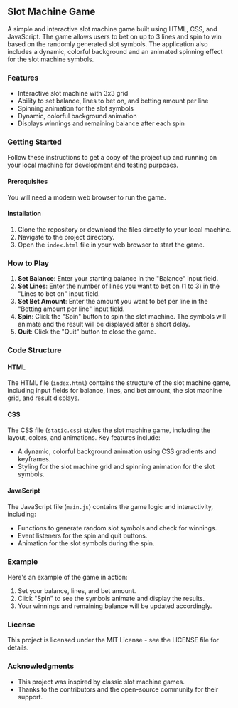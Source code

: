 ## Slot Machine Game

A simple and interactive slot machine game built using HTML, CSS, and JavaScript. The game allows users to bet on up to 3 lines and spin to win based on the randomly generated slot symbols. The application also includes a dynamic, colorful background and an animated spinning effect for the slot machine symbols.

### Features

- Interactive slot machine with 3x3 grid
- Ability to set balance, lines to bet on, and betting amount per line
- Spinning animation for the slot symbols
- Dynamic, colorful background animation
- Displays winnings and remaining balance after each spin

### Getting Started

Follow these instructions to get a copy of the project up and running on your local machine for development and testing purposes.

#### Prerequisites

You will need a modern web browser to run the game.

#### Installation

1. Clone the repository or download the files directly to your local machine.
2. Navigate to the project directory.
3. Open the `index.html` file in your web browser to start the game.

### How to Play

1. **Set Balance**: Enter your starting balance in the "Balance" input field.
2. **Set Lines**: Enter the number of lines you want to bet on (1 to 3) in the "Lines to bet on" input field.
3. **Set Bet Amount**: Enter the amount you want to bet per line in the "Betting amount per line" input field.
4. **Spin**: Click the "Spin" button to spin the slot machine. The symbols will animate and the result will be displayed after a short delay.
5. **Quit**: Click the "Quit" button to close the game.

### Code Structure

#### HTML

The HTML file (`index.html`) contains the structure of the slot machine game, including input fields for balance, lines, and bet amount, the slot machine grid, and result displays.

#### CSS

The CSS file (`static.css`) styles the slot machine game, including the layout, colors, and animations. Key features include:
- A dynamic, colorful background animation using CSS gradients and keyframes.
- Styling for the slot machine grid and spinning animation for the slot symbols.

#### JavaScript

The JavaScript file (`main.js`) contains the game logic and interactivity, including:
- Functions to generate random slot symbols and check for winnings.
- Event listeners for the spin and quit buttons.
- Animation for the slot symbols during the spin.

### Example

Here's an example of the game in action:

1. Set your balance, lines, and bet amount.
2. Click "Spin" to see the symbols animate and display the results.
3. Your winnings and remaining balance will be updated accordingly.

### License

This project is licensed under the MIT License - see the LICENSE file for details.

### Acknowledgments

- This project was inspired by classic slot machine games.
- Thanks to the contributors and the open-source community for their support.

